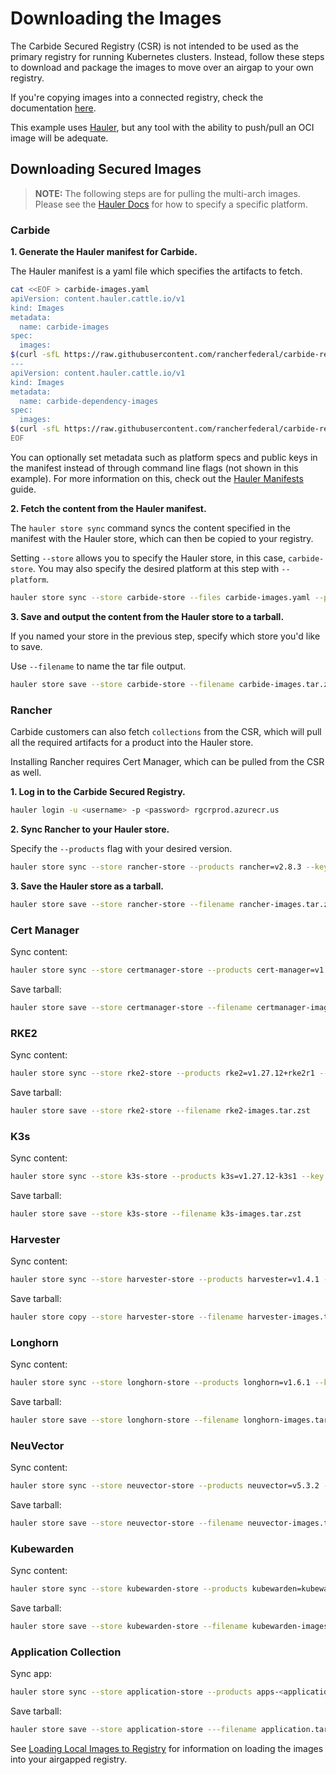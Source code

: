 # Downloading the Images

The Carbide Secured Registry (CSR) is not intended to be used as the primary registry for running Kubernetes clusters. Instead, follow these steps to download and package the images to move over an airgap to your own registry.

If you're copying images into a connected registry, check the documentation [here](copying-images.md).

This example uses [Hauler](https://docs.hauler.dev/docs/intro), but any tool with the ability to push/pull an OCI image will be adequate.

## Downloading Secured Images

>**NOTE:** The following steps are for pulling the multi-arch images. Please see the [Hauler Docs](https://rancherfederal.github.io/hauler-docs/docs/guides-references/hauler-content/images) for how to specify a specific platform.

### Carbide

**1. Generate the Hauler manifest for Carbide.**

The Hauler manifest is a yaml file which specifies the artifacts to fetch. 

```bash
cat <<EOF > carbide-images.yaml
apiVersion: content.hauler.cattle.io/v1
kind: Images
metadata:
  name: carbide-images
spec:
  images:
$(curl -sfL https://raw.githubusercontent.com/rancherfederal/carbide-releases/main/carbide-images.txt | sed '/nats/d' | sed 's/^/    - name: /')
---
apiVersion: content.hauler.cattle.io/v1
kind: Images
metadata:
  name: carbide-dependency-images
spec:
  images:
$(curl -sfL https://raw.githubusercontent.com/rancherfederal/carbide-releases/main/carbide-images.txt | sed '/rgcr/d' | sed 's/^/    - name: /')
EOF
```
You can optionally set metadata such as platform specs and public keys in the manifest instead of through command line flags (not shown in this example). For more information on this, check out the [Hauler Manifests](https://docs.hauler.dev/docs/guides-references/hauler-manifests) guide.

**2. Fetch the content from the Hauler manifest.**

The `hauler store sync` command syncs the content specified in the manifest with the Hauler store, which can then be copied to your registry. 

Setting `--store` allows you to specify the Hauler store, in this case, `carbide-store`. You may also specify the desired platform at this step with `--platform`. 

```bash
hauler store sync --store carbide-store --files carbide-images.yaml --platform <platform/arch> --key carbide-key.pub
```

**3. Save and output the content from the Hauler store to a tarball.**

If you named your store in the previous step, specify which store you'd like to save.

Use `--filename` to name the tar file output.

```bash
hauler store save --store carbide-store --filename carbide-images.tar.zst
```

### Rancher

Carbide customers can also fetch `collections` from the CSR, which will pull all the required artifacts for a product into the Hauler store.

Installing Rancher requires Cert Manager, which can be pulled from the CSR as well.

**1. Log in to the Carbide Secured Registry.**

```bash
hauler login -u <username> -p <password> rgcrprod.azurecr.us
```

**2. Sync Rancher to your Hauler store.**

Specify the  `--products` flag with your desired version. 

```bash
hauler store sync --store rancher-store --products rancher=v2.8.3 --key carbide-key.pub --platform <platform/arch>
```

**3. Save the Hauler store as a tarball.** 
```bash
hauler store save --store rancher-store --filename rancher-images.tar.zst
```

### Cert Manager

Sync content:

```bash
hauler store sync --store certmanager-store --products cert-manager=v1.14.4 --key carbide-key.pub --platform <platform/arch>
```

Save tarball:

```bash
hauler store save --store certmanager-store --filename certmanager-images.tar.zst
```

### RKE2

Sync content:

```bash
hauler store sync --store rke2-store --products rke2=v1.27.12+rke2r1 --key carbide-key.pub --platform <platform/arch>
```

Save tarball:

```bash
hauler store save --store rke2-store --filename rke2-images.tar.zst
```

### K3s

Sync content:

```bash
hauler store sync --store k3s-store --products k3s=v1.27.12-k3s1 --key carbide-key.pub --platform <platform/arch>
```

Save tarball:

```bash
hauler store save --store k3s-store --filename k3s-images.tar.zst
```

### Harvester

Sync content:

```bash
hauler store sync --store harvester-store --products harvester=v1.4.1 --key carbide-key.pub --platform <platform/arch>
```

Save tarball:

```bash
hauler store copy --store harvester-store --filename harvester-images.tar.zst
```

### Longhorn

Sync content:

```bash
hauler store sync --store longhorn-store --products longhorn=v1.6.1 --key carbide-key.pub --platform <platform/arch>
```

Save tarball:

```bash
hauler store save --store longhorn-store --filename longhorn-images.tar.zst
```

### NeuVector

Sync content: 

```bash
hauler store sync --store neuvector-store --products neuvector=v5.3.2 --key carbide-key.pub --platform <platform/arch>
```

Save tarball:

```bash
hauler store save --store neuvector-store --filename neuvector-images.tar.zst
```

### Kubewarden

Sync content:

```bash
hauler store sync --store kubewarden-store --products kubewarden=kubewarden-controller-2.0.11 --key carbide-key.pub --platform <platform/arch>
```

Save tarball:

```bash
hauler store save --store kubewarden-store --filename kubewarden-images.tar.zst
```

### Application Collection

Sync app:

```bash
hauler store sync --store application-store --products apps-<application-name>=0.28.1 --key carbide-key.pub --platform <platform/arch>
```

Save tarball:

```bash
hauler store save --store application-store ---filename application.tar.zst
```

See [Loading Local Images to Registry](loading-images.md) for information on loading the images into your airgapped registry.